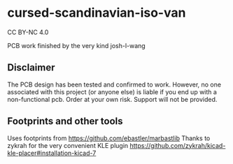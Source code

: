 # cursed-scandinavian-iso-van
CC BY-NC 4.0

PCB work finished by the very kind josh-l-wang

## Disclaimer
The PCB design has been tested and confirmed to work. 
However, no one associated with this project (or anyone else) is liable if you end up with a non-functional pcb. 
Order at your own risk. Support will not be provided.

## Footprints and other tools

Uses footprints from https://github.com/ebastler/marbastlib
Thanks to zykrah for the very convenient KLE plugin https://github.com/zykrah/kicad-kle-placer#installation-kicad-7
 
